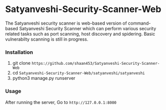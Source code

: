 # Satyanveshi-Security-Scanner-Web
The Satyanveshi security scanner is web-based version of command-based Satyanveshi Security Scanner which can perform various security related tasks such as port scanning, host discovery and spidering. Basic vulnerabilty scanning is still in progress.

### Installation
1. git clone `https://github.com/shaan453/Satyanveshi-Security-Scanner-Web`
2. cd `Satyanveshi-Security-Scanner-Web/satyanveshi/satyanveshi`
3. python3 manage.py runserver

### Usage
After running the server, Go to `http://127.0.0.1:8000`

